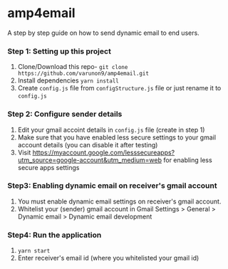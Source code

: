 # amp4email

A step by step guide on how to send dynamic email to end users.

### Step 1: Setting up this project

1. Clone/Download this repo- `git clone https://github.com/varunon9/amp4email.git`
2. Install dependencies `yarn install`
3. Create `config.js` file from `configStructure.js` file or just rename it to `config.js`

### Step 2: Configure sender details

1. Edit your gmail accoint details in `config.js` file (create in step 1)
2. Make sure that you have enabled less secure settings to your gmail account details (you can disable it after testing)
3. Visit https://myaccount.google.com/lesssecureapps?utm_source=google-account&utm_medium=web for enabling less secure apps settings

### Step3: Enabling dynamic email on receiver's gmail account

1. You must enable dynamic email settings on receiver's gmail account.
2. Whitelist your (sender) gmail account in Gmail Settings > General > Dynamic email > Dynamic email development


### Step4: Run the application

1. `yarn start`
2. Enter receiver's email id (where you whitelisted your gmail id)
